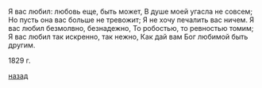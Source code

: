 Я вас любил: любовь еще, быть может, В душе моей угасла не совсем; Но пусть она вас больше не тревожит; Я не хочу печалить вас ничем. Я вас любил безмолвно, безнадежно, То робостью, то ревностью томим; Я вас любил так искренно, так нежно, Как дай вам Бог любимой быть другим.

1829 г.

[назад](./../index.md)
